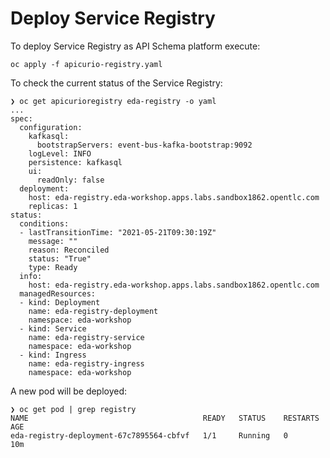 # Deploy Service Registry

To deploy Service Registry as API Schema platform execute:

```shell script
oc apply -f apicurio-registry.yaml
```

To check the current status of the Service Registry:

```shell script
❯ oc get apicurioregistry eda-registry -o yaml
...
spec:
  configuration:
    kafkasql:
      bootstrapServers: event-bus-kafka-bootstrap:9092
    logLevel: INFO
    persistence: kafkasql
    ui:
      readOnly: false
  deployment:
    host: eda-registry.eda-workshop.apps.labs.sandbox1862.opentlc.com
    replicas: 1
status:
  conditions:
  - lastTransitionTime: "2021-05-21T09:30:19Z"
    message: ""
    reason: Reconciled
    status: "True"
    type: Ready
  info:
    host: eda-registry.eda-workshop.apps.labs.sandbox1862.opentlc.com
  managedResources:
  - kind: Deployment
    name: eda-registry-deployment
    namespace: eda-workshop
  - kind: Service
    name: eda-registry-service
    namespace: eda-workshop
  - kind: Ingress
    name: eda-registry-ingress
    namespace: eda-workshop
```

A new pod will be deployed:

```shell script
❯ oc get pod | grep registry
NAME                                       READY   STATUS    RESTARTS   AGE
eda-registry-deployment-67c7895564-cbfvf   1/1     Running   0          10m
```
